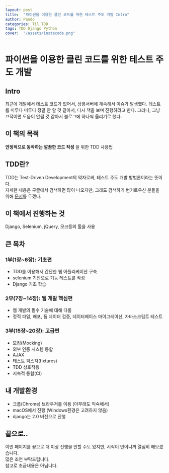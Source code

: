 ```yaml
---
layout: post
title:  "파이썬을 이용한 클린 코드를 위한 테스트 주도 개발 Intro"
author: Pando
categories: Til TDD
tags: TDD Django Python
cover:  "/assets/instacode.png"
---
```


# 파이썬을 이용한 클린 코드를 위한 테스트 주도 개발

## Intro
최근에 개발에서 테스트 코드가 없어서, 상용서버에 계속해서 이슈가 발생했다. 테스트를 미루다 미루다 정말 안 할 것 같아서, 다시 책을 보며 진행하려고 한다. 그러나, 그냥 끄적이면 도움이 안될 것 같아서 블로그에 하나씩 올리기로 했다.

## 이 책의 목적
__안정적으로 동작하는 깔끔한 코드 작성__ 을 위한 TDD 사용법

## TDD란?
TDD는 Test-Driven Development의 약자로써, 테스트 주도 개발 방법론이라는 뜻이다.  
자세한 내용은 구글에서 검색하면 많이 나오지만, 그래도 검색하기 번거로우신 분들을 위해 [문서](https://ko.wikipedia.org/wiki/%ED%85%8C%EC%8A%A4%ED%8A%B8_%EC%A3%BC%EB%8F%84_%EA%B0%9C%EB%B0%9C)를 두겠다.

## 이 책에서 진행하는 것
Django, Selenium, jQuery, 모크등의 툴을 사용

## 큰 목차

### 1부(1장~6장): 기초편  
- TDD를 이용해서 간단한 웹 어플리케이션 구축
- selenium 기반으로 기능 테스트를 작성
- Django 기초 학습

### 2부(7장~14장): 웹 개발 핵심편
- 웹 개발의 필수 기술에 대해 다룸
- 정적 파일, 배포, 폼 데이터 검증, 데이터베이스 마이그레이션, 자바스크립트 테스트

### 3부(15장~20장): 고급편
- 모킹(Mocking)
- 외부 인증 시스템 통합
- AJAX
- 테스트 픽스처(fixtures)
- TDD 상호작용
- 지속적 통합(CI)

## 내 개발환경
- 크롬(Chrome) 브라우저를 이용 (아무래도 익숙해서)
- macOS에서 진행 (Windows환경은 고려하지 않음)
- django는 2.0 버전으로 진행

## 끝으로..
이번 페이지를 끝으로 더 이상 진행을 안할 수도 있지만, 시작이 반이니까 열심히 해보겠습니다.  
많은 조언 부탁드립니다.  
참고로 초급내용은 아닙니다.  
